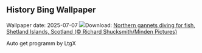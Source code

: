 ## History Bing Wallpaper
Wallpaper date: 2025-07-07
![](https://www.bing.com/th?id=OHR.ShetlandGannets_EN-IN9831916093_UHD.jpg&w=1000)Download: [Northern gannets diving for fish, Shetland Islands, Scotland (© Richard Shucksmith/Minden Pictures)](https://www.bing.com/th?id=OHR.ShetlandGannets_EN-IN9831916093_UHD.jpg)

Auto get programm by LtgX
